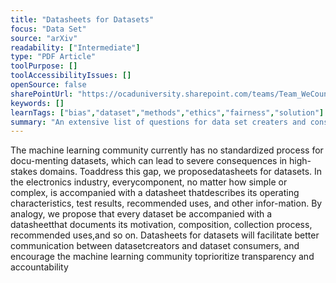 ```yaml
---
title: "Datasheets for Datasets"
focus: "Data Set"
source: "arXiv"
readability: ["Intermediate"]
type: "PDF Article"
toolPurpose: []
toolAccessibilityIssues: []
openSource: false
sharePointUrl: "https://ocaduniversity.sharepoint.com/teams/Team_WeCount/Shared%20Documents/Resources%20and%20Tools/Literature%20(curated)/Datasheets%20for%20Datasets.pdf"
keywords: []
learnTags: ["bias","dataset","methods","ethics","fairness","solution"]
summary: "An extensive list of questions for data set creaters and consumers to use when creating and using data sets in order to make informed decisions and to avoid harm. "
---
```

The machine learning community currently has no standardized process for docu-menting datasets, which can lead to severe consequences in high-stakes domains. Toaddress this gap, we proposedatasheets for datasets. In the electronics industry, everycomponent, no matter how simple or complex, is accompanied with a datasheet thatdescribes its operating characteristics, test results, recommended uses, and other infor-mation. By analogy, we propose that every dataset be accompanied with a datasheetthat documents its motivation, composition, collection process, recommended uses,and so on. Datasheets for datasets will facilitate better communication between datasetcreators and dataset consumers, and encourage the machine learning community toprioritize transparency and accountability
